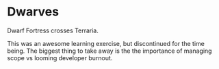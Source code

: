 Dwarves
=======
Dwarf Fortress crosses Terraria.

This was an awesome learning exercise, but discontinued for the time being. The biggest thing to take away is the the importance of managing scope vs looming developer burnout.
